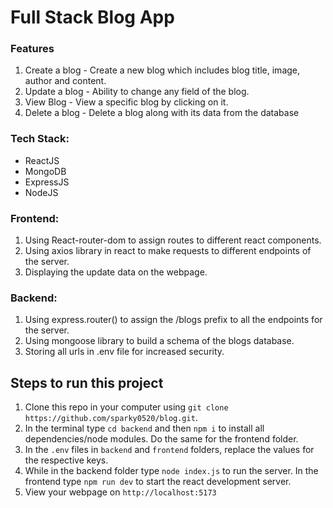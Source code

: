 # Full Stack Blog App
### Features
1. Create a blog - Create a new blog which includes blog title, image, author and content.
2. Update a blog - Ability to change any field of the blog.
3. View Blog - View a specific blog by clicking on it.
4. Delete a blog - Delete a blog along with its data from the database
### Tech Stack:
-  ReactJS   
- MongoDB
- ExpressJS
- NodeJS
### Frontend:
1. Using React-router-dom to assign routes to different react components. 
2. Using axios library in react to make requests to different endpoints of the server.
3. Displaying the update data on the webpage.
### Backend:
1. Using express.router() to assign the /blogs prefix to all the endpoints for the server.
2. Using mongoose library to build a schema of the blogs database.
3. Storing all urls in .env file for increased security.

## Steps to run this project
1. Clone this repo in your computer using `git clone https://github.com/sparky0520/blog.git`.
2. In the terminal type `cd backend` and then `npm i` to install all dependencies/node modules. Do the same for the frontend folder.
3. In the `.env` files in `backend` and `frontend` folders, replace the values for the respective keys.
4. While in the backend folder type `node index.js` to run the server. In the frontend type  `npm run dev` to start the react development server.
5. View your webpage on `http://localhost:5173` 

